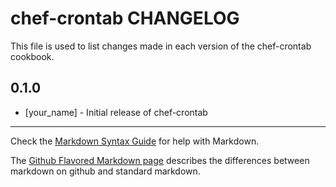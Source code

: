 chef-crontab CHANGELOG
======================

This file is used to list changes made in each version of the chef-crontab cookbook.

0.1.0
-----
- [your_name] - Initial release of chef-crontab

- - -
Check the [Markdown Syntax Guide](http://daringfireball.net/projects/markdown/syntax) for help with Markdown.

The [Github Flavored Markdown page](http://github.github.com/github-flavored-markdown/) describes the differences between markdown on github and standard markdown.
